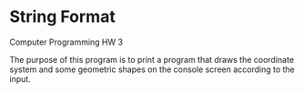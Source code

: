 # String Format

Computer Programming HW 3

The purpose of this program is to print a program that draws the coordinate system and some geometric shapes on the console screen according to the input.
